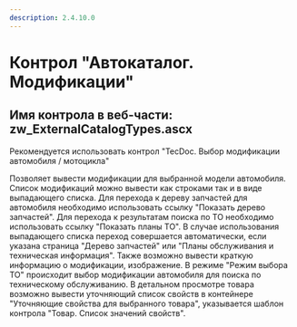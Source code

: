 ```yaml
---
description: 2.4.10.0
---
```


# Контрол "Автокаталог. Модификации"

## Имя контрола в веб-части: zw\_ExternalCatalogTypes.ascx

Рекомендуется использовать контрол "TecDoc. Выбор модификации автомобиля / мотоцикла"

Позволяет вывести модификации для выбранной модели автомобиля. Список модификаций можно вывести как строками так и в виде выпадающего списка. Для перехода к дереву запчастей для автомобиля необходимо использовать ссылку "Показать дерево запчастей". Для перехода к результатам поиска по ТО необходимо использовать ссылку "Показать планы ТО". В случае использования выпадающего списка переход совершается автоматически, если указана страница "Дерево запчастей" или "Планы обслуживания и техническая информация". Также возможно вывести краткую информацию о модификации, изображение. В режиме "Режим выбора ТО" происходит выбор модификации автомобиля для поиска по техническому обслуживанию. В детальном просмотре товара возможно вывести уточняющий список свойств в контейнере "Уточняющие свойства для выбранного товара", указывается шаблон контрола "Товар. Список значений свойств".

